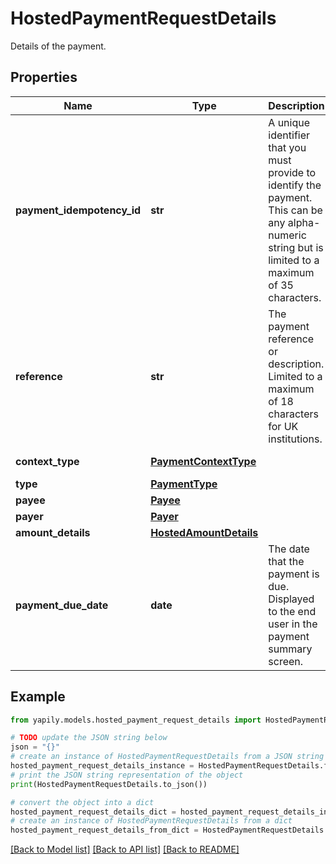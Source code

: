 # HostedPaymentRequestDetails

Details of the payment.

## Properties

Name | Type | Description | Notes
------------ | ------------- | ------------- | -------------
**payment_idempotency_id** | **str** | A unique identifier that you must provide to identify the payment. This can be any alpha-numeric string but is limited to a maximum of 35 characters. | 
**reference** | **str** | The payment reference or description. Limited to a maximum of 18 characters for UK institutions. | [optional] 
**context_type** | [**PaymentContextType**](PaymentContextType.md) |  | [optional] [default to PaymentContextType.OTHER]
**type** | [**PaymentType**](PaymentType.md) |  | 
**payee** | [**Payee**](Payee.md) |  | 
**payer** | [**Payer**](Payer.md) |  | [optional] 
**amount_details** | [**HostedAmountDetails**](HostedAmountDetails.md) |  | 
**payment_due_date** | **date** | The date that the payment is due. Displayed to the end user in the payment summary screen. | [optional] 

## Example

```python
from yapily.models.hosted_payment_request_details import HostedPaymentRequestDetails

# TODO update the JSON string below
json = "{}"
# create an instance of HostedPaymentRequestDetails from a JSON string
hosted_payment_request_details_instance = HostedPaymentRequestDetails.from_json(json)
# print the JSON string representation of the object
print(HostedPaymentRequestDetails.to_json())

# convert the object into a dict
hosted_payment_request_details_dict = hosted_payment_request_details_instance.to_dict()
# create an instance of HostedPaymentRequestDetails from a dict
hosted_payment_request_details_from_dict = HostedPaymentRequestDetails.from_dict(hosted_payment_request_details_dict)
```
[[Back to Model list]](../README.md#documentation-for-models) [[Back to API list]](../README.md#documentation-for-api-endpoints) [[Back to README]](../README.md)


